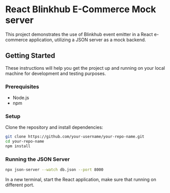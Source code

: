 # React Blinkhub E-Commerce Mock server

This project demonstrates the use of Blinkhub event emitter in a React e-commerce application, utilizing a JSON server as a mock backend.

## Getting Started

These instructions will help you get the project up and running on your local machine for development and testing purposes.

### Prerequisites

- Node.js
- npm

### Setup

Clone the repository and install dependencies:

```bash
git clone https://github.com/your-username/your-repo-name.git
cd your-repo-name
npm install
```

### Running the JSON Server

```bash
npx json-server --watch db.json --port 8000
```

In a new terminal, start the React application, make sure that running on different port.

